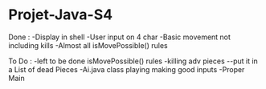 # Projet-Java-S4

Done :
  -Display in shell
  -User input on 4 char
  -Basic movement not including kills
  -Almost all isMovePossible() rules

To Do :
  -left to be done isMovePossible() rules
  -killing adv pieces
    --put it in a List of dead Pieces
  -Ai.java class playing making good inputs
  -Proper Main
